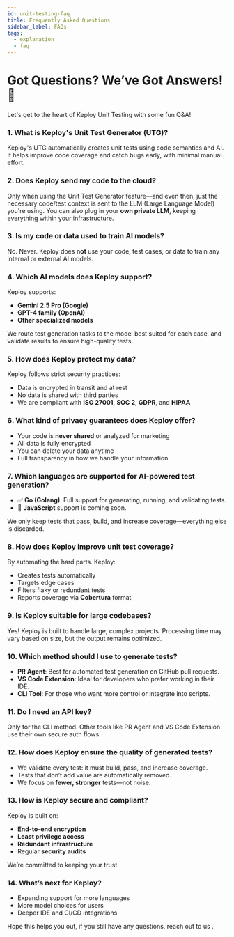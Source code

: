 ```yaml
---
id: unit-testing-faq
title: Frequently Asked Questions
sidebar_label: FAQs
tags:
  - explanation
  - faq
---
```


# Got Questions? We’ve Got Answers! 🚀

Let's get to the heart of Keploy Unit Testing with some fun Q&A!

### 1. What is Keploy's Unit Test Generator (UTG)?

Keploy's UTG automatically creates unit tests using code semantics and AI. It helps improve code coverage and catch bugs early, with minimal manual effort.

### 2. Does Keploy send my code to the cloud?

Only when using the Unit Test Generator feature—and even then, just the necessary code/test context is sent to the LLM (Large Language Model) you're using. You can also plug in your **own private LLM**, keeping everything within your infrastructure.

### 3. Is my code or data used to train AI models?

No. Never. Keploy does **not** use your code, test cases, or data to train any internal or external AI models.

### 4. Which AI models does Keploy support?

Keploy supports:

- **Gemini 2.5 Pro (Google)**
- **GPT-4 family (OpenAI)**
- **Other specialized models**

We route test generation tasks to the model best suited for each case, and validate results to ensure high-quality tests.

### 5. How does Keploy protect my data?

Keploy follows strict security practices:

- Data is encrypted in transit and at rest
- No data is shared with third parties
- We are compliant with **ISO 27001**, **SOC 2**, **GDPR**, and **HIPAA**

### 6. What kind of privacy guarantees does Keploy offer?

- Your code is **never shared** or analyzed for marketing
- All data is fully encrypted
- You can delete your data anytime
- Full transparency in how we handle your information

### 7. Which languages are supported for AI-powered test generation?

- ✅ **Go (Golang)**: Full support for generating, running, and validating tests.
- 🚀 **JavaScript** support is coming soon.

We only keep tests that pass, build, and increase coverage—everything else is discarded.

### 8. How does Keploy improve unit test coverage?

By automating the hard parts. Keploy:

- Creates tests automatically
- Targets edge cases
- Filters flaky or redundant tests
- Reports coverage via **Cobertura** format

### 9. Is Keploy suitable for large codebases?

Yes! Keploy is built to handle large, complex projects. Processing time may vary based on size, but the output remains optimized.

### 10. Which method should I use to generate tests?

- **PR Agent**: Best for automated test generation on GitHub pull requests.
- **VS Code Extension**: Ideal for developers who prefer working in their IDE.
- **CLI Tool**: For those who want more control or integrate into scripts.

### 11. Do I need an API key?

Only for the CLI method. Other tools like PR Agent and VS Code Extension use their own secure auth flows.

### 12. How does Keploy ensure the quality of generated tests?

- We validate every test: it must build, pass, and increase coverage.
- Tests that don’t add value are automatically removed.
- We focus on **fewer, stronger** tests—not noise.

### 13. How is Keploy secure and compliant?

Keploy is built on:

- **End-to-end encryption**
- **Least privilege access**
- **Redundant infrastructure**
- Regular **security audits**

We’re committed to keeping your trust.

### 14. What’s next for Keploy?

- Expanding support for more languages
- More model choices for users
- Deeper IDE and CI/CD integrations

Hope this helps you out, if you still have any questions, reach out to us .
